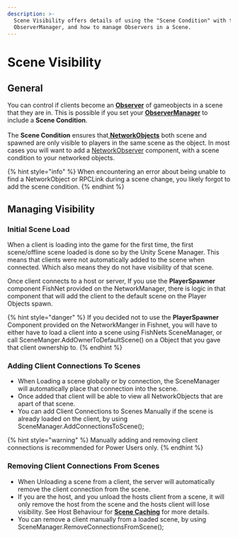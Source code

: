 ```yaml
---
description: >-
  Scene Visibility offers details of using the "Scene Condition" with the
  ObserverManager, and how to manage Observers in a Scene.
---
```


# Scene Visibility

## General

You can control if clients become an [**Observer**](../observers/) of gameobjects in a scene that they are in. This is possible if you set your [**ObserverManager**](../../../fishnet-building-blocks/components/managers/observermanager/) to include a **Scene Condition**.\
\
The **Scene Condition** ensures that[ **NetworkObjects**](../networked-gameobjects-and-scripts/networkobjects.md) both scene and spawned are only visible to players in the same scene as the object. In most cases you will want to add a [NetworkObserver](../../../fishnet-building-blocks/components/network-observer.md) component, with a scene condition to your networked objects.

{% hint style="info" %}
When encountering an error about being unable to find a NetworkObject or RPCLink during a scene change, you likely forgot to add the scene condition.
{% endhint %}

## Managing Visibility

### Initial Scene Load

When a client is loading into the game for the first time, the first scene/offline scene loaded is done so by the Unity Scene Manager. This means that clients were not automatically added to the scene when connected. Which also means they do not have visibility of that scene.

Once client connects to a host or server, If you use the **PlayerSpawner** component FishNet provided on the NetworkManager, there is logic in that component that will add the client to the default scene on the Player Objects spawn.

{% hint style="danger" %}
If you decided not to use the **PlayerSpawner** Component provided on the NetworkManger in Fishnet, you will have to either have to load a client into a scene using FishNets SceneManager, or call SceneManger.AddOwnerToDefaultScene() on a Object that you gave that client ownership to.
{% endhint %}

### Adding Client Connections To Scenes

* When Loading a scene globally or by connection, the SceneManager will automatically place that connection into the scene.
* Once added that client will be able to view all NetworkObjects that are apart of that scene.
* You can add Client Connections to Scenes Manually if the scene is already loaded on the client, by using SceneManager.AddConnectionsToScene();

{% hint style="warning" %}
Manually adding and removing client connections is recommended for Power Users only.
{% endhint %}

### Removing Client Connections From Scenes

* When Unloading a scene from a client, the server will automatically remove the client connection from the scene.
* If you are the host, and you unload the hosts client from a scene, it will only remove the host from the scene and the hosts client will lose visibility. See Host Behaviour for [**Scene Caching**](scene-caching.md) for more details.
* You can remove a client manually from a loaded scene, by using SceneManager.RemoveConnectionsFromScene();
